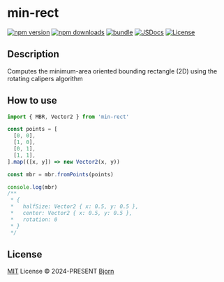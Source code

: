 # min-rect

[![npm version][npm-version-src]][npm-version-href]
[![npm downloads][npm-downloads-src]][npm-downloads-href]
[![bundle][bundle-src]][bundle-href]
[![JSDocs][jsdocs-src]][jsdocs-href]
[![License][license-src]][license-href]

## Description

Computes the minimum-area oriented bounding rectangle (2D) using the rotating calipers algorithm

## How to use

```ts
import { MBR, Vector2 } from 'min-rect'

const points = [
  [0, 0],
  [1, 0],
  [0, 1],
  [1, 1],
].map(([x, y]) => new Vector2(x, y))

const mbr = mbr.fromPoints(points)

console.log(mbr)
/**
 * {
 *   halfSize: Vector2 { x: 0.5, y: 0.5 },
 *   center: Vector2 { x: 0.5, y: 0.5 },
 *   rotation: 0
 * }
 */
```

## License

[MIT](./LICENSE) License © 2024-PRESENT [Bjorn](https://github.com/lxxorz)

<!-- Badges -->

[npm-version-src]: https://img.shields.io/npm/v/min-rect?style=flat&colorA=080f12&colorB=1fa669
[npm-version-href]: https://npmjs.com/package/min-rect
[npm-downloads-src]: https://img.shields.io/npm/dm/min-rect?style=flat&colorA=080f12&colorB=1fa669
[npm-downloads-href]: https://npmjs.com/package/min-rect
[bundle-src]: https://img.shields.io/bundlephobia/minzip/min-rect?style=flat&colorA=080f12&colorB=1fa669&label=minzip
[bundle-href]: https://bundlephobia.com/result?p=min-rect
[license-src]: https://img.shields.io/github/license/lxxorz/min-rect.svg?style=flat&colorA=080f12&colorB=1fa669
[license-href]: https://github.com/lxxorz/min-rect/blob/main/LICENSE
[jsdocs-src]: https://img.shields.io/badge/jsdocs-reference-080f12?style=flat&colorA=080f12&colorB=1fa669
[jsdocs-href]: https://www.jsdocs.io/package/min-rect
